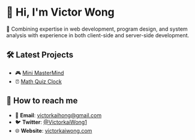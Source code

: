 # 👋 Hi, I'm Victor Wong

🌱 Combining expertise in web development, program design, and system analysis with experience in both client-side and server-side development.

## 🛠️ Latest Projects
- 🎮 [Mini MasterMind](https://github.com/VictorKwong/MasterMind)
- ⏰ [Math Quiz Clock](https://github.com/VictorKwong/MathQuiz)

## 🛜 How to reach me

- 📧 **Email**: [victorkaihong@gmail.com](mailto:victorkaihong@gmail.com)  
- 🐦 **Twitter**: [@VictorkaiWong1](https://twitter.com/VictorkaiWong1)
- 🌐 **Website**: [victorkaiwong.com](https://victorkaiwong.com/)
